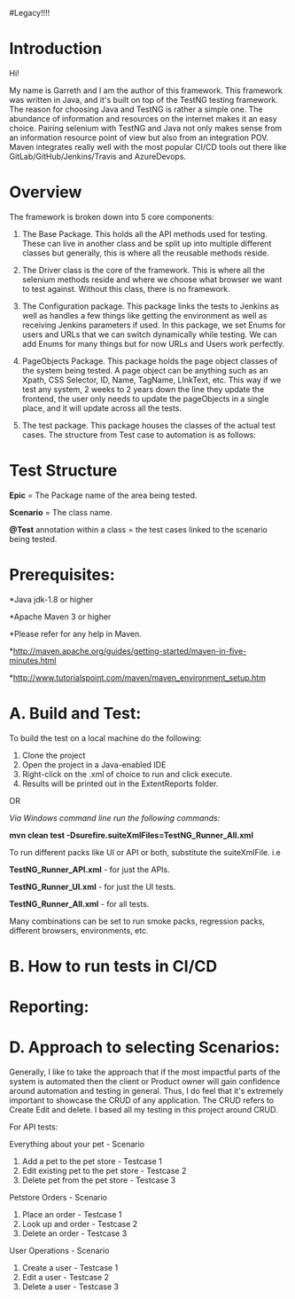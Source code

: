#Legacy!!!!


# Introduction

Hi!

My name is Garreth and I am the author of this framework. This framework was written in Java, and it's built on top of
the TestNG testing framework. The reason for choosing Java and TestNG is rather a simple one. The abundance of
information and resources on the internet makes it an easy choice. Pairing selenium with TestNG and Java not only
makes sense from an information resource point of view but also from an integration POV. Maven integrates really well
with the most popular CI/CD tools out there like GitLab/GitHub/Jenkins/Travis and AzureDevops.

# Overview

The framework is broken down into 5 core components:

1. The Base Package. This holds all the API methods used for testing. These can live in another class and be split up
   into multiple different classes but generally, this is where all the reusable methods reside.

2. The Driver class is the core of the framework. This is where all the selenium methods reside and where we choose what
browser we want to test against. Without this class, there is no framework.

3. The Configuration package. This package links the tests to Jenkins as well as handles a few things like getting the environment as well as receiving Jenkins parameters if used.
In this package, we set Enums for users and URLs that we can switch dynamically while testing. We can add Enums for many things but for now URLs and Users work perfectly.

4. PageObjects Package. This package holds the page object classes of the system being tested. 
A page object can be anything such as an Xpath, CSS Selector, ID, Name, TagName, LInkText, etc.
This way if we test any system, 2 weeks to 2 years down the line they update the frontend, the user only needs to update the pageObjects in a single place, and it will update across all the tests.

5. The test package. This package houses the classes of the actual test cases. The structure from Test case to automation is as follows:

# Test Structure
**Epic** = The Package name of the area being tested.

**Scenario** = The class name.

**@Test** annotation within a class = the test cases linked to the scenario being tested.

# Prerequisites:
*Java jdk-1.8 or higher

*Apache Maven 3 or higher

*Please refer for any help in Maven.

*http://maven.apache.org/guides/getting-started/maven-in-five-minutes.html

*http://www.tutorialspoint.com/maven/maven_environment_setup.htm

# A. Build and Test:
To build the test on a local machine do the following:

1. Clone the project
2. Open the project in a Java-enabled IDE
3. Right-click on the .xml of choice to run and click execute.
4. Results will be printed out in the ExtentReports folder.

OR

_Via Windows command line run the following commands:_

**mvn clean test -Dsurefire.suiteXmlFiles=TestNG_Runner_All.xml**

To run different packs like UI or API or both, substitute the suiteXmlFile.
i.e

**TestNG_Runner_API.xml**  - for just the APIs.

**TestNG_Runner_UI.xml**  - for just the UI tests.

**TestNG_Runner_All.xml**  - for all tests.

Many combinations can be set to run smoke packs, regression packs, different browsers, environments, etc.

# B. How to run tests in CI/CD

# Reporting:

# D. Approach to selecting Scenarios:

Generally, I like to take the approach that if the most impactful parts of the system is automated then the client or Product owner will gain confidence around automation and testing in general.
Thus, I do feel that it's extremely important to showcase the CRUD of any application. The CRUD refers to Create Edit and delete.
I based all my testing in this project around CRUD.

For API tests:

Everything about your pet - Scenario
1. Add a pet to the pet store - Testcase 1
2. Edit existing pet to the pet store - Testcase 2
3. Delete pet from the pet store - Testcase 3

Petstore Orders - Scenario
1. Place an order - Testcase 1
2. Look up and order - Testcase 2
3. Delete an order - Testcase 3

User Operations - Scenario
1. Create a user - Testcase 1
2. Edit a user - Testcase 2
3. Delete a user - Testcase 3


